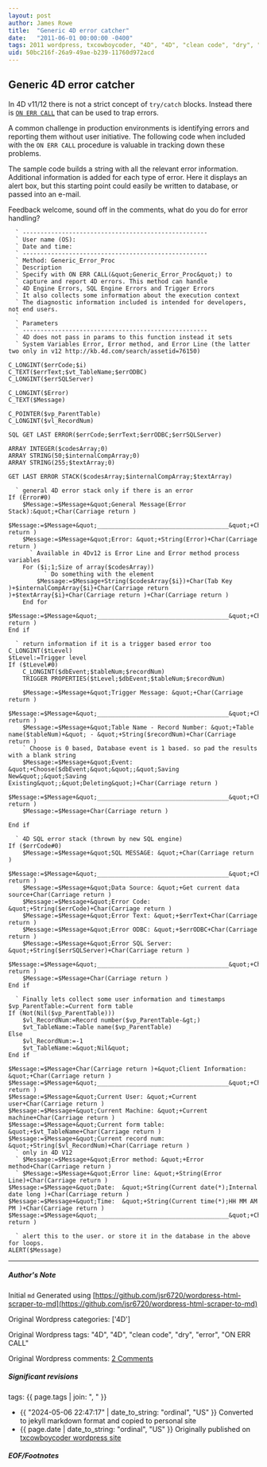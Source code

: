 ```yaml
---
layout: post
author: James Rowe
title:  "Generic 4D error catcher"
date:   "2011-06-01 00:00:00 -0400"
tags: 2011 wordpress, txcowboycoder, "4D", "4D", "clean code", "dry", "error", "ON ERR CALL"
uid: 50bc216f-26a9-49ae-b239-11760d972acd
---
```



## Generic 4D error catcher


In 4D v11/12 there is not a strict concept of `try/catch` blocks. Instead there is [`ON ERR CALL`](http://doc.4d.com/4Dv12.2/help/command/en/page155.html "ON ERR CALL") that can be used to trap errors.


A common challenge in production environments is identifying errors and reporting them without user initiative. The following code when included with the `ON ERR CALL` procedure is valuable in tracking down these problems.


The sample code builds a string with all the relevant error information. Additional information is added for each type of error. Here it displays an alert box, but this starting point could easily be written to database, or passed into an e-mail.


Feedback welcome, sound off in the comments, what do you do for error handling?



```
  ` ----------------------------------------------------
  ` User name (OS):
  ` Date and time:
  ` ----------------------------------------------------
  ` Method: Generic_Error_Proc
  ` Description
  ` Specify with ON ERR CALL(&quot;Generic_Error_Proc&quot;) to
  ` capture and report 4D errors. This method can handle
  ` 4D Engine Errors, SQL Engine Errors and Trigger Errors
  ` It also collects some information about the execution context
  ` The diagnostic information included is intended for developers, not end users.
  `
  ` Parameters
  ` ----------------------------------------------------
  ` 4D does not pass in params to this function instead it sets
  ` System Variables Error, Error method, and Error Line (the latter two only in v12 http://kb.4d.com/search/assetid=76150)

C_LONGINT($errCode;$i)
C_TEXT($errText;$vt_TableName;$errODBC)
C_LONGINT($errSQLServer)

C_LONGINT($Error)
C_TEXT($Message)

C_POINTER($vp_ParentTable)
C_LONGINT($vl_RecordNum)

SQL GET LAST ERROR($errCode;$errText;$errODBC;$errSQLServer)

ARRAY INTEGER($codesArray;0)
ARRAY STRING(50;$internalCompArray;0)
ARRAY STRING(255;$textArray;0)

GET LAST ERROR STACK($codesArray;$internalCompArray;$textArray)

  ` general 4D error stack only if there is an error
If (Error#0)
	$Message:=$Message+&quot;General Message(Error Stack):&quot;+Char(Carriage return )
	$Message:=$Message+&quot;_____________________________________&quot;+Char(Carriage return )
	$Message:=$Message+&quot;Error: &quot;+String(Error)+Char(Carriage return )
	  ` Available in 4Dv12 is Error Line and Error method process variables
	For ($i;1;Size of array($codesArray))
		  ` Do something with the element
		$Message:=$Message+String($codesArray{$i})+Char(Tab Key )+$internalCompArray{$i}+Char(Carriage return )+$textArray{$i}+Char(Carriage return )+Char(Carriage return )
	End for
	$Message:=$Message+&quot;_____________________________________&quot;+Char(Carriage return )
End if

  ` return information if it is a trigger based error too
C_LONGINT($tLevel)
$tLevel:=Trigger level
If ($tLevel#0)
	C_LONGINT($dbEvent;$tableNum;$recordNum)
	TRIGGER PROPERTIES($tLevel;$dbEvent;$tableNum;$recordNum)

	$Message:=$Message+&quot;Trigger Message: &quot;+Char(Carriage return )
	$Message:=$Message+&quot;_____________________________________&quot;+Char(Carriage return )
	$Message:=$Message+&quot;Table Name - Record Number: &quot;+Table name($tableNum)+&quot; - &quot;+String($recordNum)+Char(Carriage return )
	` Choose is 0 based, Database event is 1 based. so pad the results with a blank string
	$Message:=$Message+&quot;Event: &quot;+Choose($dbEvent;&quot;&quot;;&quot;Saving New&quot;;&quot;Saving Existing&quot;;&quot;Deleting&quot;)+Char(Carriage return )
	$Message:=$Message+&quot;_____________________________________&quot;+Char(Carriage return )
	$Message:=$Message+Char(Carriage return )

End if

  ` 4D SQL error stack (thrown by new SQL engine)
If ($errCode#0)
	$Message:=$Message+&quot;SQL MESSAGE: &quot;+Char(Carriage return )
	$Message:=$Message+&quot;_____________________________________&quot;+Char(Carriage return )
	$Message:=$Message+&quot;Data Source: &quot;+Get current data source+Char(Carriage return )
	$Message:=$Message+&quot;Error Code: &quot;+String($errCode)+Char(Carriage return )
	$Message:=$Message+&quot;Error Text: &quot;+$errText+Char(Carriage return )
	$Message:=$Message+&quot;Error ODBC: &quot;+$errODBC+Char(Carriage return )
	$Message:=$Message+&quot;Error SQL Server: &quot;+String($errSQLServer)+Char(Carriage return )
	$Message:=$Message+&quot;_____________________________________&quot;+Char(Carriage return )
	$Message:=$Message+Char(Carriage return )
End if

  ` Finally lets collect some user information and timestamps
$vp_ParentTable:=Current form table
If (Not(Nil($vp_ParentTable)))
	$vl_RecordNum:=Record number($vp_ParentTable-&gt;)
	$vt_TableName:=Table name($vp_ParentTable)
Else
	$vl_RecordNum:=-1
	$vt_TableName:=&quot;Nil&quot;
End if

$Message:=$Message+Char(Carriage return )+&quot;Client Information: &quot;+Char(Carriage return )
$Message:=$Message+&quot;_____________________________________&quot;+Char(Carriage return )
$Message:=$Message+&quot;Current User: &quot;+Current user+Char(Carriage return )
$Message:=$Message+&quot;Current Machine: &quot;+Current machine+Char(Carriage return )
$Message:=$Message+&quot;Current form table: &quot;+$vt_TableName+Char(Carriage return )
$Message:=$Message+&quot;Current record num: &quot;+String($vl_RecordNum)+Char(Carriage return )
  ` only in 4D V12
  ` $Message:=$Message+&quot;Error method: &quot;+Error method+Char(Carriage return )
  ` $Message:=$Message+&quot;Error line: &quot;+String(Error Line)+Char(Carriage return )
$Message:=$Message+&quot;Date:  &quot;+String(Current date(*);Internal date long )+Char(Carriage return )
$Message:=$Message+&quot;Time:  &quot;+String(Current time(*);HH MM AM PM )+Char(Carriage return )
$Message:=$Message+&quot;_____________________________________&quot;+Char(Carriage return )

  ` alert this to the user. or store it in the database in the above for loops.
ALERT($Message)

```



---

##### Author's Note

Initial `md` Generated using [https://github.com/jsr6720/wordpress-html-scraper-to-md](https://github.com/jsr6720/wordpress-html-scraper-to-md)

Original Wordpress categories: ['4D']

Original Wordpress tags: "4D", "4D", "clean code", "dry", "error", "ON ERR CALL"

Original Wordpress comments: <a href="https://txcowboycoder.wordpress.com/2011/06/01/generic-4d-error-catcher/#comments">2 Comments</a>

##### Significant revisions

tags: {{ page.tags | join: ", " }} <!-- todo move this somewhere -->

- {{ "2024-05-06 22:47:17" | date_to_string: "ordinal", "US" }} Converted to jekyll markdown format and copied to personal site
- {{ page.date | date_to_string: "ordinal", "US" }} Originally published on [txcowboycoder wordpress site](https://txcowboycoder.wordpress.com/2011/06/01/generic-4d-error-catcher/)

##### EOF/Footnotes

